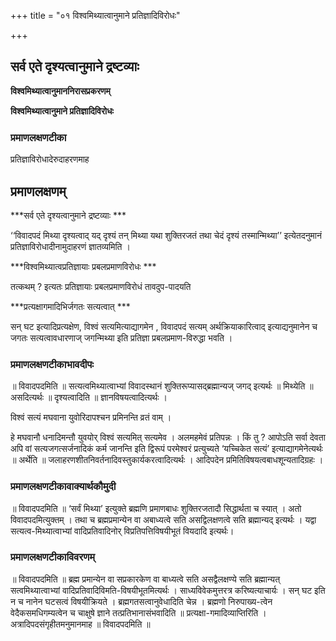+++
title = "०१ विश्वमिथ्यात्वानुमाने प्रतिज्ञादिविरोधः"

+++


## सर्व एते दृश्यत्वानुमाने द्रष्टव्याः

**विश्वमिथ्यात्वानुमाननिरासप्रकरणम्**

**विश्वमिथ्यात्वानुमाने प्रतिज्ञादिविरोधः** 

### **प्रमाणलक्षणटीका**

प्रतिज्ञाविरोधादेरुदाहरणमाह

## प्रमाणलक्षणम्

***सर्व एते दृश्यत्वानुमाने द्रष्टव्याः ***

‘‘विवादपदं मिथ्या दृश्यत्वाद् यद् दृश्यं तन् मिथ्या यथा शुक्तिरजतं तथा चेदं दृश्यं तस्मान्मिथ्या’’ इत्येतदनुमानं प्रतिज्ञाविरोधादीनामुदाहरणं ज्ञातव्यमिति ।

***विश्वमिथ्यात्वप्रतिज्ञायाः प्रबलप्रमाणविरोधः ***

तत्कथम् ? इत्यतः प्रतिज्ञायाः प्रबलप्रमाणविरोधं तावदुप-पादयति

***प्रत्यक्षागमादिभिर्जगतः सत्यत्वात् ***

सन् घट इत्यादिप्रत्यक्षेण, विश्वं सत्यमित्याद्यागमेन , विवादपदं सत्यम् अर्थक्रियाकारित्वाद् इत्याद्यनुमानेन च जगतः सत्यत्वावधारणाज् जगन्मिथ्या इति प्रतिज्ञा प्रबलप्रमाण-विरुद्धा भवति ।

### **प्रमाणलक्षणटीकाभावदीपः**

॥ विवादपदमिति ॥ सत्यत्वमिथ्यात्वाभ्यां विवादस्थानं शुक्तिरूप्यासद्ब्रह्मान्यज् जगद् इत्यर्थः ॥ मिथ्येति ॥ असदित्यर्थः ॥ दृश्यत्वादिति ॥ ज्ञानविषयत्वादित्यर्थः ।

विश्वं सत्यं मघवाना युवोरिदापश्चन प्रमिनन्ति व्रतं वाम् ।

हे मघवानौ धनादिमन्तौ युवयोर् विश्वं सत्यमित् सत्यमेव । अलमहमेवं प्रतिपन्नः । किं तु ? आपोऽति सर्वा देवता अपि वां सत्यजगत्सर्जनादिकं कर्म जानन्ति इति द्विरूपं परमेश्वरं प्रत्युच्यते ‘यच्चिकेत सत्यं’ इत्याद्यागमेनेत्यर्थः ॥ अर्थेति ॥ जलाहरणशीतनिवर्तनादिवस्तुकार्यकरत्वादित्यर्थः । आदिपदेन प्रमितिविषयत्वबाधशून्यतादिग्रहः ।

### **प्रमाणलक्षणटीकावाक्यार्थकौमुदी**

॥ विवादपदमिति ॥ ‘सर्वं मिथ्या’ इत्युक्ते ब्रह्मणि प्रमाणबाधः शुक्तिरजतादौ सिद्धार्थता च स्यात् । अतो विवादपदमित्युक्तम् । तथा च ब्रह्मप्रमान्येन वा अबाध्यत्वे सति असद्विलक्षणत्वे सति ब्रह्मान्यद् इत्यर्थः । यद्वा सत्यत्व-मिथ्यात्वाभ्यां वादिप्रतिवादिनोर् विप्रतिपत्तिविषयीभूतं वियदादि इत्यर्थः।

### **प्रमाणलक्षणटीकाविवरणम्**

॥ विवादपदमिति ॥ ब्रह्म प्रमान्येन वा सप्रकारकेण वा बाध्यत्वे सति असद्वैलक्षण्ये सति ब्रह्मान्यत् सत्वमिथ्यात्वाभ्यां वादिप्रतिवादिविमति-विषयीभूतमित्यर्थः । साध्यविवेकमुत्तरत्र करिष्यत्याचार्यः । सन् घट इति न च नानेन घटसत्वं विषयीक्रियते । ब्रह्मगतसत्वानुवेधादिति चेन्न । ब्रह्मणो निरुपाख्य-त्वेन वेदैकसमधिगम्यत्वेन च चाक्षुषे ज्ञाने तत्प्रतिभानासंभवादिति ॥ प्रत्यक्षा-गमादिव्याप्तिरिति । अत्रादिपदसंगृहीतमनुमानमाह ॥ विवादपदमिति ॥

